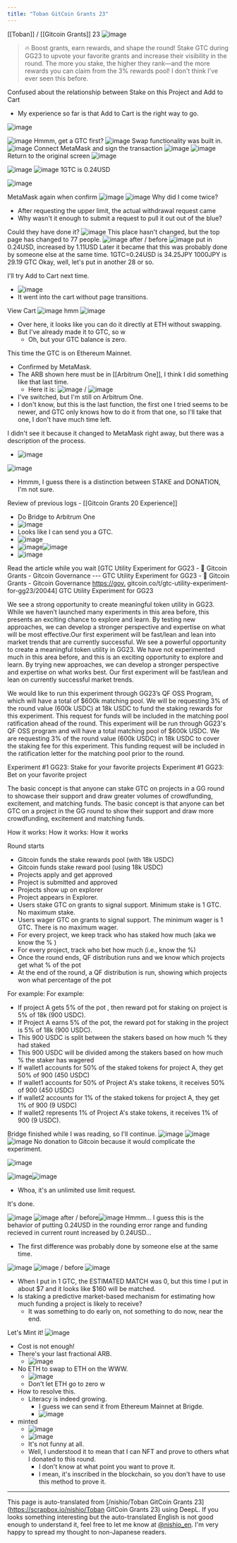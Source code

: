 ```yaml
---
title: "Toban GitCoin Grants 23"
---
```


[[Toban]] / [[Gitcoin Grants]] 23
![image](https://gyazo.com/21174f8d4550e9501da8a7be345374e5/thumb/1000)

> 🔥 Boost grants, earn rewards, and shape the round!
>  Stake GTC during GG23 to upvote your favorite grants and increase their visibility in the round. The more you stake, the higher they rank—and the more rewards you can claim from the 3% rewards pool!
I don't think I've ever seen this before.

Confused about the relationship between Stake on this Project and Add to Cart
- My experience so far is that Add to Cart is the right way to go.

![image](https://gyazo.com/eda50193433a16b83d731467e1c270b1/thumb/1000)

![image](https://gyazo.com/92666292d79560f84752f510e058b79a/thumb/1000)
Hmmm, get a GTC first?
![image](https://gyazo.com/3d3274e13c2557814ad2fc16f8675ae6/thumb/1000)
Swap functionality was built in.
![image](https://gyazo.com/e4fd79737af145d6984067a2079e5713/thumb/1000)
Connect MetaMask and sign the transaction
![image](https://gyazo.com/103e91f70bf8d89c2c104d3350e9885c/thumb/1000)
![image](https://gyazo.com/ab965bee80fa2350feb344054aed64bd/thumb/1000)
Return to the original screen
![image](https://gyazo.com/be57f22418aba9c578714ce89fcfa10a/thumb/1000)

![image](https://gyazo.com/114ab1397b2ffabd9431855a94ac1322/thumb/1000)
![image](https://gyazo.com/eb324a55514eccceded56ed93214db14/thumb/1000)
1GTC is 0.24USD

![image](https://gyazo.com/ecc1e59896b76a457e459b729d64b579/thumb/1000)

MetaMask again when confirm
![image](https://gyazo.com/d8d8d0856e4f24a973b790b6f37f3d96/thumb/1000)
![image](https://gyazo.com/e735f3ada8f4b003069ca3d25c2e8bea/thumb/1000)
Why did I come twice?
- After requesting the upper limit, the actual withdrawal request came
- Why wasn't it enough to submit a request to pull it out out of the blue?

Could they have done it?
![image](https://gyazo.com/1296f9b61a0e69b842d7ed36c76d64ba/thumb/1000)
This place hasn't changed, but the top page has changed to 77 people.
![image](https://gyazo.com/9795f8bf12405a017f8fbc1c5da9e4d6/thumb/1000) after / before ![image](https://gyazo.com/78ba7012ce250f16e2fcd1749619a0e7/thumb/1000)
put in 0.24USD, increased by 1.11USD Later it became that this was probably done by someone else at the same time.
1GTC=0.24USD is 34.25JPY
1000JPY is 29.19 GTC
Okay, well, let's put in another 28 or so.

I'll try Add to Cart next time.
- ![image](https://gyazo.com/d853a1835051e89cdca9bf93febee483/thumb/1000)
- It went into the cart without page transitions.

View Cart
![image](https://gyazo.com/035389f555c5d282ac787ad5704ee9e5/thumb/1000)
hmm
![image](https://gyazo.com/b0881759896981e3f3753b34cdeab15a/thumb/1000)
- Over here, it looks like you can do it directly at ETH without swapping.
- But I've already made it to GTC, so w
    - Oh, but your GTC balance is zero.

This time the GTC is on Ethereum Mainnet.
- Confirmed by MetaMask.
- The ARB shown here must be in [[Arbitrum One]], I think I did something like that last time.
    - Here it is: ![image](https://gyazo.com/81a16d8c1857009e17c90638c255bace/thumb/1000) / ![image](https://gyazo.com/53a84c0876b594409abcbfb7c736e1f8/thumb/1000)
- I've switched, but I'm still on Arbitrum One.
- I don't know, but this is the last function, the first one I tried seems to be newer, and GTC only knows how to do it from that one, so I'll take that one, I don't have much time left.

I didn't see it because it changed to MetaMask right away, but there was a description of the process.
- ![image](https://gyazo.com/0c6c54beedc023816613c9b60b304ff4/thumb/1000)

![image](https://gyazo.com/dd5995b1363c7ec13cab24fd6baffb50/thumb/1000)
- Hmmm, I guess there is a distinction between STAKE and DONATION, I'm not sure.

Review of previous logs
    - [[Gitcoin Grants 20 Experience]]
- Do Bridge to Arbitrum One
- ![image](https://gyazo.com/4ceb06c5d5dac6dd2e1f5eb8009c4e2b/thumb/1000)
- Looks like I can send you a GTC.
- ![image](https://gyazo.com/b393ac221114de2e728a85dcc9353080/thumb/1000)
- ![image](https://gyazo.com/1763952b43048d39833177256b5bbae6/thumb/1000)![image](https://gyazo.com/620d3ad6ce45a8f66f50756d78842cda/thumb/1000)
- ![image](https://gyazo.com/252b79aa2b3ed924cd4f1a526b40b66e/thumb/1000)

Read the article while you wait
[GTC Utility Experiment for GG23 - 🌱 Gitcoin Grants - Gitcoin Governance --- GTC Utility Experiment for GG23 - 🌱 Gitcoin Grants - Gitcoin Governance [https://gov.](https://gov.) gitcoin.co/t/gtc-utility-experiment-for-gg23/20044]
GTC Utility Experiment for GG23

We see a strong opportunity to create meaningful token utility in GG23. While we haven’t launched many experiments in this area before, this presents an exciting chance to explore and learn. By testing new approaches, we can develop a stronger perspective and expertise on what will be most effective.Our first experiment will be fast/lean and lean into market trends that are currently successful.
We see a powerful opportunity to create a meaningful token utility in GG23. We have not experimented much in this area before, and this is an exciting opportunity to explore and learn. By trying new approaches, we can develop a stronger perspective and expertise on what works best. Our first experiment will be fast/lean and lean on currently successful market trends.

We would like to run this experiment through GG23’s QF OSS Program, which will have a total of $600k matching pool. We will be requesting 3% of the round value (600k USDC) at 18k USDC to fund the staking rewards for this experiment. This request for funds will be included in the matching pool ratification ahead of the round.
This experiment will be run through GG23's QF OSS program and will have a total matching pool of $600k USDC. We are requesting 3% of the round value (600k USDC) in 18k USDC to cover the staking fee for this experiment. This funding request will be included in the ratification letter for the matching pool prior to the round.

Experiment #1 GG23: Stake for your favorite projects
Experiment #1 GG23: Bet on your favorite project

The basic concept is that anyone can stake GTC on projects in a GG round to showcase their support and draw greater volumes of crowdfunding, excitement, and matching funds.
The basic concept is that anyone can bet GTC on a project in the GG round to show their support and draw more crowdfunding, excitement and matching funds.

How it works: How it works: How it works

Round starts
- Gitcoin funds the stake rewards pool (with 18k USDC)
- Gitcoin funds stake reward pool (using 18k USDC)
- Projects apply and get approved
- Project is submitted and approved
- Projects show up on explorer
- Project appears in Explorer.
- Users stake GTC on grants to signal support. Minimum stake is 1 GTC. No maximum stake.
- Users wager GTC on grants to signal support. The minimum wager is 1 GTC. There is no maximum wager.
- For every project, we keep track who has staked how much (aka we know the % )
- For every project, track who bet how much (i.e., know the %)
- Once the round ends, QF distribution runs and we know which projects get what % of the pot
- At the end of the round, a QF distribution is run, showing which projects won what percentage of the pot

For example: For example:
- If project A gets 5% of the pot , then reward pot for staking on project is 5% of 18k (900 USDC).
- If Project A earns 5% of the pot, the reward pot for staking in the project is 5% of 18k (900 USDC).
- This 900 USDC is split between the stakers based on how much % they had staked
- This 900 USDC will be divided among the stakers based on how much % the staker has wagered
- If wallet1 accounts for 50% of the staked tokens for project A, they get 50% of 900 (450 USDC)
- If wallet1 accounts for 50% of Project A's stake tokens, it receives 50% of 900 (450 USDC)
- If wallet2 accounts for 1% of the staked tokens for project A, they get 1% of 900 (9 USDC)
- If wallet2 represents 1% of Project A's stake tokens, it receives 1% of 900 (9 USDC).

Bridge finished while I was reading, so I'll continue.
![image](https://gyazo.com/da1c96736d1783629ca07abeeb17b2d8/thumb/1000)
![image](https://gyazo.com/2e473654cbac8c3f6e890315dfb24d24/thumb/1000)![image](https://gyazo.com/5b19b07cd1ca0316153c0ff6741162d4/thumb/1000)
No donation to Gitcoin because it would complicate the experiment.

![image](https://gyazo.com/3dffbfde7f2cf94315c51b5d491e8e9a/thumb/1000)

![image](https://gyazo.com/c96ead27fae4e96b7d9a6cb3227af5a6/thumb/1000)![image](https://gyazo.com/b3f104909c8d3d228c62ee8c76ded270/thumb/1000)
- Whoa, it's an unlimited use limit request.

It's done.

![image](https://gyazo.com/8a2241ab178b0776d9c96400ad110f5f/thumb/1000)
![image](https://gyazo.com/0a4d0b47029f0918c8034bf5ba371d8c/thumb/1000) after / before![image](https://gyazo.com/9795f8bf12405a017f8fbc1c5da9e4d6/thumb/1000)
Hmmm... I guess this is the behavior of putting 0.24USD in the rounding error range and funding recieved in current rount increased by 0.24USD...
- The first difference was probably done by someone else at the same time.

![image](https://gyazo.com/e02119d90bbb93123846534453bc2888/thumb/1000)
![image](https://gyazo.com/f09c0c4b2542dc4ea63ead94b5235b93/thumb/1000) / before ![image](https://gyazo.com/b806dd4bf66d4c67da9f10ba5f6f78db/thumb/1000)
- When I put in 1 GTC, the ESTIMATED MATCH was 0, but this time I put in about $7 and it looks like $160 will be matched.
- Is staking a predictive market-based mechanism for estimating how much funding a project is likely to receive?
    - It was something to do early on, not something to do now, near the end.

Let's Mint it!
![image](https://gyazo.com/9b4b26abaabe18d05e06c7b86b4c35e7/thumb/1000)
- Cost is not enough!
- There's your last fractional ARB.
    - ![image](https://gyazo.com/2dded73b68bbefb1ef3789aa330bf975/thumb/1000)
- No ETH to swap to ETH on the WWW.
    - ![image](https://gyazo.com/328a491515c5391781679e44de7a7865/thumb/1000)
    - Don't let ETH go to zero w
- How to resolve this.
    - Literacy is indeed growing.
        - I guess we can send it from Ethereum Mainnet at Brigde.
        - ![image](https://gyazo.com/0727696e5f98d82879c98d6934be6341/thumb/1000)
- minted
    - ![image](https://gyazo.com/ff05fa9d737e45040b0f02c76452df09/thumb/1000)
    - ![image](https://gyazo.com/8c39a6de3f252a280eca0c41739fd8cc/thumb/1000)
    - It's not funny at all.
    - Well, I understood it to mean that I can NFT and prove to others what I donated to this round.
        - I don't know at what point you want to prove it.
        - I mean, it's inscribed in the blockchain, so you don't have to use this method to prove it.


---
This page is auto-translated from [/nishio/Toban GitCoin Grants 23](https://scrapbox.io/nishio/Toban GitCoin Grants 23) using DeepL. If you looks something interesting but the auto-translated English is not good enough to understand it, feel free to let me know at [@nishio_en](https://twitter.com/nishio_en). I'm very happy to spread my thought to non-Japanese readers.